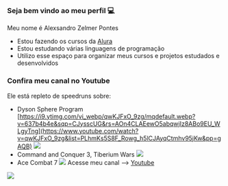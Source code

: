 ### Seja bem vindo ao meu perfil 💻

Meu nome é Alexsandro Zelmer Pontes

- Estou fazendo os cursos da [Alura](https://www.alura.com.br)
- Estou estudando várias linguagens de programação
- Utilizo esse espaço para organizar meus cursos e projetos estudados e desenvolvidos

### Confira meu canal no Youtube

Ele está repleto de speedruns sobre:
- Dyson Sphere Program
[https://i9.ytimg.com/vi_webp/qwKJFxO_9zg/mqdefault.webp?v=637b4b4e&sqp=CJysscUG&rs=AOn4CLAEewO5abqwjIz8ABo9EU_WLgyTng](https://www.youtube.com/watch?v=qwKJFxO_9zg&list=PLhmKs5S8F_Rowg_h5lCJAyqCtmhv95jKw&pp=gAQB)
![](https://i9.ytimg.com/vi_webp/qwKJFxO_9zg/mqdefault.webp?v=637b4b4e&sqp=CJysscUG&rs=AOn4CLAEewO5abqwjIz8ABo9EU_WLgyTng)
- Command and Conquer 3, Tiberium Wars
![](https://i9.ytimg.com/vi_webp/5ng5MMB_KIE/mqdefault.webp?v=56c5dc5b&sqp=CJysscUG&rs=AOn4CLAbZx3MCpn9lDFjPQNxEmz05zL7zw)
- Ace Combat 7
![](https://i9.ytimg.com/vi_webp/sqdYvhSCLno/mqdefault.webp?v=5f9fe4b5&sqp=CMiuscUG&rs=AOn4CLAllJJnr7pi9RuPiocA7NAbyzCIrg)
Acesse meu canal --> [Youtube](https://www.youtube.com/@alexsanpontes)


![](https://media1.tenor.com/m/C9qukZqPPS4AAAAC/coding-typing.gif)


